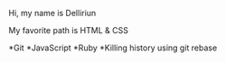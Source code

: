 Hi, my name is Delliriun

My favorite path is HTML & CSS

*Git
*JavaScript
*Ruby
*Killing history using git rebase